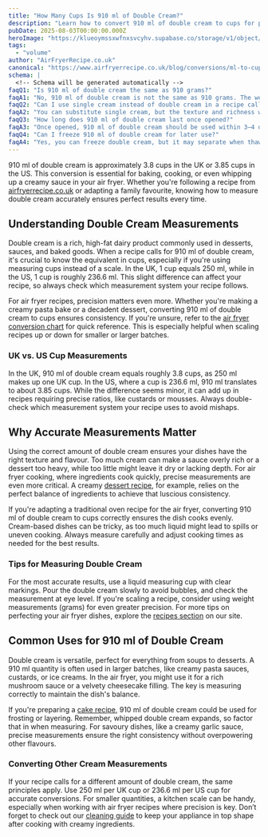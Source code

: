 ```yaml
---
title: "How Many Cups Is 910 ml of Double Cream?"
description: "Learn how to convert 910 ml of double cream to cups for perfect baking and cooking every time. Includes UK and US measurements."
pubDate: 2025-08-03T00:00:00.000Z
heroImage: "https://klueoymssxwfnxsvcyhv.supabase.co/storage/v1/object/public/Shmucket/how-many-cups-is-910-ml-of-double-cream.webp"
tags:
  - "volume"
author: "AirFryerRecipe.co.uk"
canonical: "https://www.airfryerrecipe.co.uk/blog/conversions/ml-to-cups/how-many-cups-is-910-ml-of-double-cream"
schema: |
  <!-- Schema will be generated automatically -->
faqQ1: "Is 910 ml of double cream the same as 910 grams?"
faqA1: "No, 910 ml of double cream is not the same as 910 grams. The weight of double cream varies slightly due to its fat content, but generally, 910 ml of double cream weighs around 930–950 grams. For precise baking, it's best to weigh the cream if your recipe specifies grams."
faqQ2: "Can I use single cream instead of double cream in a recipe calling for 910 ml?"
faqA2: "You can substitute single cream, but the texture and richness will differ. Double cream has a higher fat content (around 48%), while single cream has about 18%. For sauces or baking, the result may be thinner or less creamy. Adjust cooking times slightly if using single cream in an air fryer recipe."
faqQ3: "How long does 910 ml of double cream last once opened?"
faqA3: "Once opened, 910 ml of double cream should be used within 3–4 days if stored in the fridge. Always check for off smells or separation before using. For air fryer recipes, fresh cream ensures the best flavour and consistency."
faqQ4: "Can I freeze 910 ml of double cream for later use?"
faqA4: "Yes, you can freeze double cream, but it may separate when thawed. It’s best used in cooked dishes like soups or sauces rather than whipping. Thaw it slowly in the fridge and stir well before using. For air fryer recipes, previously frozen cream works better in cooked applications than fresh toppings."
---
```

<p>910 ml of double cream is approximately 3.8 cups in the UK or 3.85 cups in the US. This conversion is essential for baking, cooking, or even whipping up a creamy sauce in your air fryer. Whether you're following a recipe from <a href=https://www.airfryerrecipe.co.uk/>airfryerrecipe.co.uk</a> or adapting a family favourite, knowing how to measure double cream accurately ensures perfect results every time.</p>

<h2>Understanding Double Cream Measurements</h2>  
<p>Double cream is a rich, high-fat dairy product commonly used in desserts, sauces, and baked goods. When a recipe calls for 910 ml of double cream, it's crucial to know the equivalent in cups, especially if you're using measuring cups instead of a scale. In the UK, 1 cup equals 250 ml, while in the US, 1 cup is roughly 236.6 ml. This slight difference can affect your recipe, so always check which measurement system your recipe follows.</p>  

<p>For air fryer recipes, precision matters even more. Whether you're making a creamy pasta bake or a decadent dessert, converting 910 ml of double cream to cups ensures consistency. If you're unsure, refer to the <a href=https://www.airfryerrecipe.co.uk/air-fryer-conversion-chart>air fryer conversion chart</a> for quick reference. This is especially helpful when scaling recipes up or down for smaller or larger batches.</p>  

<h3>UK vs. US Cup Measurements</h3>  
<p>In the UK, 910 ml of double cream equals roughly 3.8 cups, as 250 ml makes up one UK cup. In the US, where a cup is 236.6 ml, 910 ml translates to about 3.85 cups. While the difference seems minor, it can add up in recipes requiring precise ratios, like custards or mousses. Always double-check which measurement system your recipe uses to avoid mishaps.</p>  

<h2>Why Accurate Measurements Matter</h2>  
<p>Using the correct amount of double cream ensures your dishes have the right texture and flavour. Too much cream can make a sauce overly rich or a dessert too heavy, while too little might leave it dry or lacking depth. For air fryer cooking, where ingredients cook quickly, precise measurements are even more critical. A creamy <a href=https://www.airfryerrecipe.co.uk/recipe-category/dessert>dessert recipe</a>, for example, relies on the perfect balance of ingredients to achieve that luscious consistency.</p>  

<p>If you're adapting a traditional oven recipe for the air fryer, converting 910 ml of double cream to cups correctly ensures the dish cooks evenly. Cream-based dishes can be tricky, as too much liquid might lead to spills or uneven cooking. Always measure carefully and adjust cooking times as needed for the best results.</p>  

<h3>Tips for Measuring Double Cream</h3>  
<p>For the most accurate results, use a liquid measuring cup with clear markings. Pour the double cream slowly to avoid bubbles, and check the measurement at eye level. If you're scaling a recipe, consider using weight measurements (grams) for even greater precision. For more tips on perfecting your air fryer dishes, explore the <a href=https://www.airfryerrecipe.co.uk/recipes>recipes section</a> on our site.</p>  

<h2>Common Uses for 910 ml of Double Cream</h2>  
<p>Double cream is versatile, perfect for everything from soups to desserts. A 910 ml quantity is often used in larger batches, like creamy pasta sauces, custards, or ice creams. In the air fryer, you might use it for a rich mushroom sauce or a velvety cheesecake filling. The key is measuring correctly to maintain the dish's balance.</p>  

<p>If you're preparing a <a href=https://www.airfryerrecipe.co.uk/recipe-category/cakes>cake recipe</a>, 910 ml of double cream could be used for frosting or layering. Remember, whipped double cream expands, so factor that in when measuring. For savoury dishes, like a creamy garlic sauce, precise measurements ensure the right consistency without overpowering other flavours.</p>  

<h3>Converting Other Cream Measurements</h3>  
<p>If your recipe calls for a different amount of double cream, the same principles apply. Use 250 ml per UK cup or 236.6 ml per US cup for accurate conversions. For smaller quantities, a kitchen scale can be handy, especially when working with air fryer recipes where precision is key. Don’t forget to check out our <a href=https://www.airfryerrecipe.co.uk/air-fryer-cleaner>cleaning guide</a> to keep your appliance in top shape after cooking with creamy ingredients.</p>
